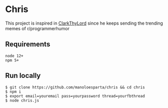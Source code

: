 # Chris

This project is inspired in [ClarkThyLord](https://github.com/ClarkThyLord) since he keeps sending the trending memes of r/programmerhumor

## Requirements
```
node 12+
npm 5+
```

## Run locally
```
$ git clone https://github.com/manoloesparta/chris && cd chris
$ npm i
$ export email=youremail pass=yourpassword thread=yourfbthread
$ node chris.js
```